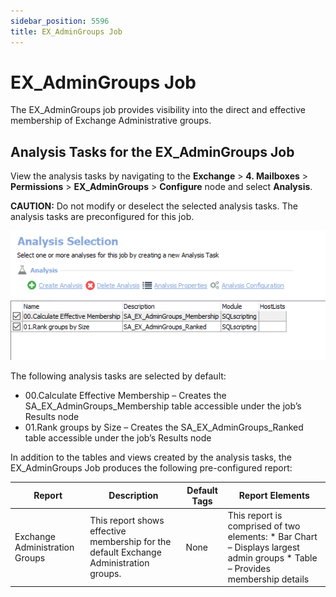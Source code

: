 ```yaml
---
sidebar_position: 5596
title: EX_AdminGroups Job
---
```


# EX\_AdminGroups Job

The EX\_AdminGroups job provides visibility into the direct and effective membership of Exchange Administrative groups.

## Analysis Tasks for the EX\_AdminGroups Job

View the analysis tasks by navigating to the **Exchange** > **4. Mailboxes** > **Permissions** > **EX\_AdminGroups** > **Configure** node and select **Analysis**.

**CAUTION:** Do not modify or deselect the selected analysis tasks. The analysis tasks are preconfigured for this job.

![Analysis Tasks for the EX_AdminGroups Job](../../../../../../../../static/images/AccessAnalyzer_12.0/Content/Resources/Images/EnterpriseAuditor/Solutions/Exchange/Mailboxes/AdminGroupsAnalysis.png "Analysis Tasks for the EX_AdminGroups Job")

The following analysis tasks are selected by default:

* 00.Calculate Effective Membership – Creates the SA\_EX\_AdminGroups\_Membership table accessible under the job’s Results node
* 01.Rank groups by Size – Creates the SA\_EX\_AdminGroups\_Ranked table accessible under the job’s Results node

In addition to the tables and views created by the analysis tasks, the EX\_AdminGroups Job produces the following pre-configured report:

| Report | Description | Default Tags | Report Elements |
| --- | --- | --- | --- |
| Exchange Administration Groups | This report shows effective membership for the default Exchange Administration groups. | None | This report is comprised of two elements:   * Bar Chart – Displays largest admin groups * Table – Provides membership details |